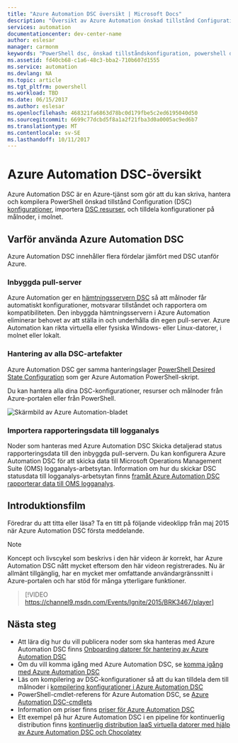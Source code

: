 ```yaml
---
title: "Azure Automation DSC översikt | Microsoft Docs"
description: "Översikt av Azure Automation önskad tillstånd Configuration (DSC), dess villkoren och kända problem"
services: automation
documentationcenter: dev-center-name
author: eslesar
manager: carmonm
keywords: "PowerShell dsc, önskad tillståndskonfiguration, powershell dsc azure"
ms.assetid: fd40cb68-c1a6-48c3-bba2-710b607d1555
ms.service: automation
ms.devlang: NA
ms.topic: article
ms.tgt_pltfrm: powershell
ms.workload: TBD
ms.date: 06/15/2017
ms.author: eslesar
ms.openlocfilehash: 468321fa6863d78bc0d179fbe5c2ed6195040d50
ms.sourcegitcommit: 6699c77dcbd5f8a1a2f21fba3d0a0005ac9ed6b7
ms.translationtype: MT
ms.contentlocale: sv-SE
ms.lasthandoff: 10/11/2017
---
```

# <a name="azure-automation-dsc-overview"></a>Azure Automation DSC-översikt

Azure Automation DSC är en Azure-tjänst som gör att du kan skriva, hantera och kompilera PowerShell önskad tillstånd Configuration (DSC) [konfigurationer](https://msdn.microsoft.com/powershell/dsc/configurations), importera [DSC resurser](https://msdn.microsoft.com/powershell/dsc/resources), och tilldela konfigurationer på målnoder, i molnet.

## <a name="why-use-azure-automation-dsc"></a>Varför använda Azure Automation DSC

Azure Automation DSC innehåller flera fördelar jämfört med DSC utanför Azure.

### <a name="built-in-pull-server"></a>Inbyggda pull-server

Azure Automation ger en [hämtningsservern DSC](https://msdn.microsoft.com/en-us/powershell/dsc/pullserver) så att målnoder får automatiskt konfigurationer, motsvarar tillståndet och rapportera om kompatibiliteten.
Den inbyggda hämtningsservern i Azure Automation eliminerar behovet av att ställa in och underhålla din egen pull-server.
Azure Automation kan rikta virtuella eller fysiska Windows- eller Linux-datorer, i molnet eller lokalt.

### <a name="management-of-all-your-dsc-artifacts"></a>Hantering av alla DSC-artefakter

Azure Automation DSC ger samma hanteringslager [PowerShell Desired State Configuration](https://msdn.microsoft.com/powershell/dsc/overview) som ger Azure Automation PowerShell-skript.

Du kan hantera alla dina DSC-konfigurationer, resurser och målnoder från Azure-portalen eller från PowerShell.

![Skärmbild av Azure Automation-bladet](./media/automation-dsc-overview/azure-automation-blade.png)

### <a name="import-reporting-data-into-log-analytics"></a>Importera rapporteringsdata till logganalys

Noder som hanteras med Azure Automation DSC Skicka detaljerad status rapporteringsdata till den inbyggda pull-servern.
Du kan konfigurera Azure Automation DSC för att skicka data till Microsoft Operations Management Suite (OMS) logganalys-arbetsytan.
Information om hur du skickar DSC statusdata till logganalys-arbetsytan finns [framåt Azure Automation DSC rapporterar data till OMS logganalys](automation-dsc-diagnostics.md).

## <a name="introduction-video"></a>Introduktionsfilm

Föredrar du att titta eller läsa? Ta en titt på följande videoklipp från maj 2015 när Azure Automation DSC första meddelande.

>[!NOTE]
>Koncept och livscykel som beskrivs i den här videon är korrekt, har Azure Automation DSC nått mycket eftersom den här videon registrerades.
>Nu är allmänt tillgänglig, har en mycket mer omfattande användargränssnitt i Azure-portalen och har stöd för många ytterligare funktioner.

> [!VIDEO https://channel9.msdn.com/Events/Ignite/2015/BRK3467/player]

## <a name="next-steps"></a>Nästa steg

* Att lära dig hur du vill publicera noder som ska hanteras med Azure Automation DSC finns [Onboarding datorer för hantering av Azure Automation DSC](automation-dsc-onboarding.md)
* Om du vill komma igång med Azure Automation DSC, se [komma igång med Azure Automation DSC](automation-dsc-getting-started.md)
* Läs om kompilering av DSC-konfigurationer så att du kan tilldela dem till målnoder i [kompilering konfigurationer i Azure Automation DSC](automation-dsc-compile.md)
* PowerShell-cmdlet-referens för Azure Automation DSC, se [Azure Automation DSC-cmdlets](/powershell/module/azurerm.automation/#automation)
* Information om priser finns [priser för Azure Automation DSC](https://azure.microsoft.com/pricing/details/automation/)
* Ett exempel på hur Azure Automation DSC i en pipeline för kontinuerlig distribution finns [kontinuerlig distribution IaaS virtuella datorer med hjälp av Azure Automation DSC och Chocolatey](automation-dsc-cd-chocolatey.md)